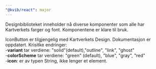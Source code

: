 ```yaml
---
"@kvib/react": major
---
```


Designbiblioteket inneholder nå diverse komponenter som alle har Kartverkets farger og font. Komponentene er klare til bruk.

IconButton er tilgjengelig med Kartverkets Design. Dokumentasjon er oppdatert. Krisitke endringer:  
-**variant** tar verdiene: "solid"(default),"outline", "link", "ghost"  
-**colorScheme** tar verdiene: "green" (default), "blue", "gray", "red"  
-**icon**: er av typen String, ikke lenger et element.
